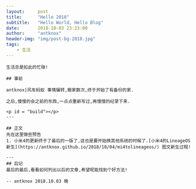 ```yaml
---
layout:     post
title:      "Hello 2018"
subtitle:   "Hello World, Hello Blog"
date:       2018-10-03 23:23:00
author:     "antknox"
header-img: "img/post-bg-2018.jpg"
tags:
    - 生活
---
```

 
    生活总是如此的忙碌!

    ## 事前

    antknox|风车蚂蚁 事情辗转,搬家数次,终于开始了有备份的家.

    之后,慢慢的会之前的东西,一点点重新写过,再慢慢的纪录下来.

    <p id = "build"></p>
    ---

    ## 正文
    先在这里做些预告
    1. 小米4的更新终于了最后的一版了,这也是要开始换其他系统的时候了.[小米4的LineageOS新生](https://antknox.github.io/2018/10/04/mi4tolineageos/) 图文新生过程!

    ---
    ## 后记
    最后的最后,看看如何列出以后的文章,希望呢能找到个好方法!

    -- antknox 2018.10.03 晚